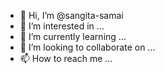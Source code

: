 - 👋 Hi, I’m @sangita-samai
- 👀 I’m interested in ...
- 🌱 I’m currently learning ...
- 💞️ I’m looking to collaborate on ...
- 📫 How to reach me ...

<!---
sangita-samai/sangita-samai is a ✨ special ✨ repository because its `README.md` (this file) appears on your GitHub profile.
You can click the Preview link to take a look at your changes.
--->
